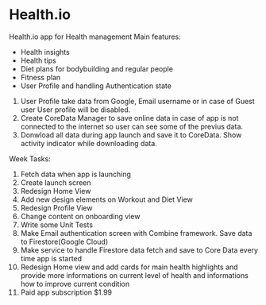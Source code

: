 # Health.io
 Health.io app for Health management
 Main features: 
 - Health insights
 - Health tips
 - Diet plans for bodybuilding and regular people
 - Fitness plan 
 - User Profile and handling Authentication state

1. User Profile take data from Google, Email username or in case of Guest user User profile will be disabled.
2. Create CoreData Manager to save online data in case of app is not connected to the internet so user can see some of the previus data.
3. Donwload all data during app launch and save it to CoreData. Show activity indicator while downloading data.


Week Tasks:
 1. Fetch data when app is launching
 2. Create launch screen
 3. Redesign Home View
 4. Add new design elements on Workout and Diet View
 5. Redesign Profile View
 6. Change content on onboarding view
 7. Write some Unit Tests 
 8. Make Email authentication screen with Combine framework. Save data to Firestore(Google Cloud)
 9. Make service to handle Firestore data fetch and save to Core Data every time app is started
 10. Redesign Home view and add cards for main health highlights and provide more informations on current level of health and informations how to improve current condition
 11. Paid app subscription $1.99
